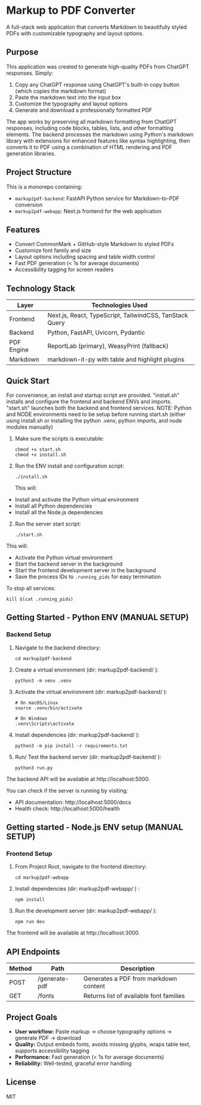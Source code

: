 # Markup to PDF Converter

A full-stack web application that converts Markdown to beautifully styled PDFs with customizable typography and layout options.

## Purpose

This application was created to generate high-quality PDFs from ChatGPT responses. Simply:

1. Copy any ChatGPT response using ChatGPT's built-in copy button (which copies the markdown format)
2. Paste the markdown text into the input box
3. Customize the typography and layout options
4. Generate and download a professionally formatted PDF

The app works by preserving all markdown formatting from ChatGPT responses, including code blocks, tables, lists, and other formatting elements. The backend processes the markdown using Python's markdown library with extensions for enhanced features like syntax highlighting, then converts it to PDF using a combination of HTML rendering and PDF generation libraries.

## Project Structure

This is a monorepo containing:

- `markup2pdf-backend`: FastAPI Python service for Markdown-to-PDF conversion
- `markup2pdf-webapp`: Next.js frontend for the web application

## Features

- Convert CommonMark + GitHub-style Markdown to styled PDFs
- Customize font family and size
- Layout options including spacing and table width control
- Fast PDF generation (< 1s for average documents)
- Accessibility tagging for screen readers

## Technology Stack

| Layer      | Technologies Used                                       |
| ---------- | ------------------------------------------------------- |
| Frontend   | Next.js, React, TypeScript, TailwindCSS, TanStack Query |
| Backend    | Python, FastAPI, Uvicorn, Pydantic                      |
| PDF Engine | ReportLab (primary), WeasyPrint (fallback)              |
| Markdown   | markdown-it-py with table and highlight plugins         |

## Quick Start

For convenience, an install and startup script are provided.
"install.sh" installs and configure the frontend and backend ENVs and imports.
"start.sh" launches both the backend and frontend services. NOTE: Python and NODE environments need to be setup before running start.sh (either using install.sh or installing the python .venv, python imports, and node modules manually)

1. Make sure the scripts is executable:

   ```
   chmod +x start.sh
   chmod +x install.sh

   ```

2. Run the ENV install and configuration script:
   ```
   ./install.sh
   ```
   This will:

- Install and activate the Python virtual environment
- Install all Python dependencies
- Install all the Node.js dependencies

2. Run the server start script:
   ```
   ./start.sh
   ```

This will:

- Activate the Python virtual environment
- Start the backend server in the background
- Start the frontend development server in the background
- Save the process IDs to `.running_pids` for easy termination

To stop all services:

```
kill $(cat .running_pids)
```

## Getting Started - Python ENV (MANUAL SETUP)

### Backend Setup

1. Navigate to the backend directory:

   ```
   cd markup2pdf-backend
   ```

2. Create a virtual environment (dir: markup2pdf-backend/ ):

   ```
   python3 -m venv .venv
   ```

3. Activate the virtual environment (dir: markup2pdf-backend/ ):

   ```
   # On macOS/Linux
   source .venv/bin/activate

   # On Windows
   .venv\Scripts\activate
   ```

4. Install dependencies (dir: markup2pdf-backend/ ):

   ```
   python3 -m pip install -r requirements.txt
   ```

5. Run/ Test the backend server (dir: markup2pdf-backend/ ):

   ```
   python3 run.py
   ```

The backend API will be available at http://localhost:5000.

You can check if the server is running by visiting:

- API documentation: http://localhost:5000/docs
- Health check: http://localhost:5000/health

## Getting started - Node.js ENV setup (MANUAL SETUP)

### Frontend Setup

1. From Project Root, navigate to the frontend directory:

   ```
   cd markup2pdf-webapp
   ```

2. Install dependencies (dir: markup2pdf-webapp/ ) :

   ```
   npm install
   ```

3. Run the development server (dir: markup2pdf-webapp/ ):
   ```
   npm run dev
   ```

The frontend will be available at http://localhost:3000.

## API Endpoints

| Method | Path          | Description                             |
| ------ | ------------- | --------------------------------------- |
| POST   | /generate-pdf | Generates a PDF from markdown content   |
| GET    | /fonts        | Returns list of available font families |

## Project Goals

- **User workflow:** Paste markup → choose typography options → generate PDF → download
- **Quality:** Output embeds fonts, avoids missing glyphs, wraps table text, supports accessibility tagging
- **Performance:** Fast generation (< 1s for average documents)
- **Reliability:** Well-tested, graceful error handling

## License

MIT

